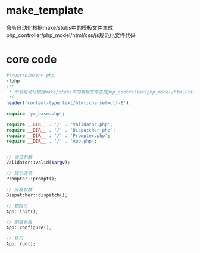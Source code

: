 # make_template
命令自动化根据make/stubs中的模板文件生成php_controller/php_model/html/css/js规范化文件代码

# core code
```php
#!/usr/bin/env php
<?php
/**
 * 命令自动化根据make/stubs中的模板文件生成php_controller/php_model/html/css/js规范化文件代码
 */
header('content-type:text/html;charset=utf-8');

require 'yw_base.php';

require __DIR__ . '/' . 'Validator.php';
require __DIR__ . '/' . 'Dispatcher.php';
require __DIR__ . '/' . 'Prompter.php';
require __DIR__ . '/' . 'App.php';


// 验证参数
Validator::valid($argv);

// 提示选项
Prompter::prompt();

// 分发参数
Dispatcher::dispatch();

// 初始化
App::init();

// 配置参数
App::configure();

// 执行
App::run();
```
